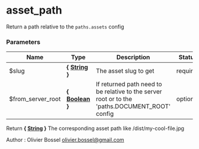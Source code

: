 # asset_path

Return a path relative to the `paths.assets` config



### Parameters
Name  |  Type  |  Description  |  Status  |  Default
------------  |  ------------  |  ------------  |  ------------  |  ------------
$slug  |  **{ [String](http://php.net/manual/en/language.types.string.php) }**  |  The asset slug to get  |  required  |
$from_server_root  |  **{ [Boolean](http://php.net/manual/en/language.types.boolean.php) }**  |  If returned path need to be relative to the server root or to the 'paths.DOCUMENT_ROOT' config  |  optional  |  false

Return **{ [String](http://php.net/manual/en/language.types.string.php) }** The corresponding asset path like /dist/my-cool-file.jpg

Author : Olivier Bossel [olivier.bossel@gmail.com](mailto:olivier.bossel@gmail.com)